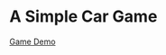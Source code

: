 # A Simple Car Game

[Game Demo](https://vg38mr257765qgbkmqt5mc1tfkg867mkhgo8n3716l80a83ea8i4ib0.siasky.net/)
